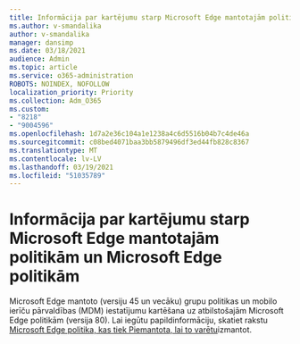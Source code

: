```yaml
---
title: Informācija par kartējumu starp Microsoft Edge mantotajām politikām un Microsoft Edge politikām
ms.author: v-smandalika
author: v-smandalika
manager: dansimp
ms.date: 03/18/2021
audience: Admin
ms.topic: article
ms.service: o365-administration
ROBOTS: NOINDEX, NOFOLLOW
localization_priority: Priority
ms.collection: Adm_O365
ms.custom:
- "8218"
- "9004596"
ms.openlocfilehash: 1d7a2e36c104a1e1238a4c6d5516b04b7c4de46a
ms.sourcegitcommit: c08bed4071baa3bb5879496df3ed44fb828c8367
ms.translationtype: MT
ms.contentlocale: lv-LV
ms.lasthandoff: 03/19/2021
ms.locfileid: "51035789"
---
```

# <a name="learn-about--the-mapping-between-microsoft-edge-legacy-policies-and-microsoft-edge-policies"></a>Informācija par kartējumu starp Microsoft Edge mantotajām politikām un Microsoft Edge politikām

Microsoft Edge mantoto (versiju 45 un vecāku) grupu politikas un mobilo ierīču pārvaldības (MDM) iestatījumu kartēšana uz atbilstošajām Microsoft Edge politikām (versija 80). Lai iegūtu papildinformāciju, skatiet rakstu [Microsoft Edge politika, kas tiek Piemantota, lai to varētu](https://docs.microsoft.com/deployedge/microsoft-edge-policy-map-legacy-to-newedge)izmantot.